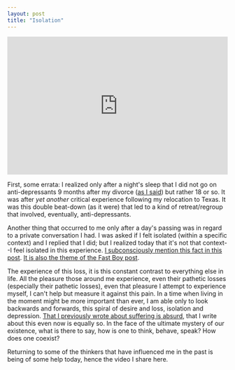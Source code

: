 ```yaml
---
layout: post
title: "Isolation"
---
```


<p><iframe width="100%" height="315" src="https://www.youtube.com/embed/i3HyRtdu1o0" frameborder="0" allowfullscreen></iframe></p>

First, some errata: I realized only after a night's sleep that I did not go on anti-depressants 9 months after my divorce ([as I said]({{site.url}}/2010/10/27/tooth-fairy/)) but rather 18 or so. It was after _yet another_ critical experience following my relocation to Texas. It was this double beat-down (as it were) that led to a kind of retreat/regroup that involved, eventually, anti-depressants.

Another thing that occurred to me only after a day's passing was in regard to a private conversation I had. I was asked if I felt isolated (within a specific context) and I replied that I did; but I realized today that it's not that context--I feel isolated in this experience. [I subconsciously mention this fact in this post]({{site.url}}/2010/09/29/motivation-mood/ "You all have moved on, more or less."). [It is also the theme of the Fast Boy post]({{site.url}}/2010/10/24/fast-boy/ "Ezra and I, we have been forced to exist in a space that not many understand.").

The experience of this loss, it is this constant contrast to everything else in life. All the pleasure those around me experience, even their pathetic losses (especially their pathetic losses), even that pleasure I attempt to experience myself, I can't help but measure it against this pain. In a time when living in the moment might be more important than ever, I am able only to look backwards and forwards, this spiral of desire and loss, isolation and depression. [That I previously wrote about suffering is absurd]({{site.url}}/2010/10/04/in-the-light-of-prior-suffering/), that I write about this even now is equally so. In the face of the ultimate mystery of our existence, what is there to say, how is one to think, behave, speak? How does one coexist? 

Returning to some of the thinkers that have influenced me in the past is being of some help today, hence the video I share here.
